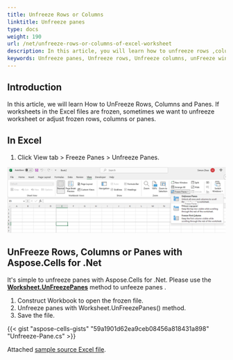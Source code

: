 ```yaml
---
title: Unfreeze Rows or Columns
linktitle: Unfreeze panes
type: docs
weight: 190
url: /net/unfreeze-rows-or-columns-of-excel-worksheet
description: In this article, you will learn how to unfreeze rows ,columns or panes of Excel Worksheets programmatically using C# Library with .NET API.
keywords: Unfreeze panes, Unfreeze rows, Unfreeze columns, unFreeze window.
---
```


## **Introduction**

In this article, we will learn How to UnFreeze Rows, Columns and Panes. If worksheets in the Excel files are frozen, sometimes we want to unfreeze worksheet or adjust frozen rows, columns or panes.


## **In Excel**

1. Click View tab > Freeze Panes > Unfreeze Panes.

**![unfreeze panes in Excel](Unfreeze-Panes.png)**




## **UnFreeze Rows, Columns or Panes with Aspose.Cells for .Net**
It's simple to unfreeze panes with Aspose.Cells for .Net. Please use the [**Worksheet.UnFreezePanes**](https://reference.aspose.com/cells/net/aspose.cells/worksheet/unfreezepanes) method to unfeeze panes .

1. Construct Workbook to open the frozen file.
2. Unfreeze panes with Worksheet.UnFreezePanes() method.
3. Save the file.

{{< gist "aspose-cells-gists" "59a1901d62ea9ceb08456a818431a898" "Unfreeze-Pane.cs" >}}

Attached [sample source Excel file](Frozen.xlsx).
